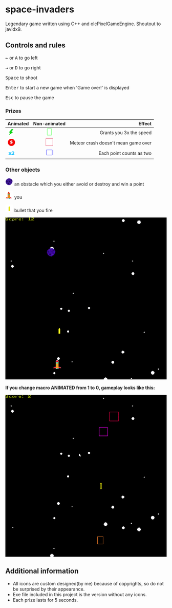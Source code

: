 # space-invaders
Legendary game written using C++ and olcPixelGameEngine. Shoutout to javidx9.
## Controls and rules

<kbd>&leftarrow;</kbd> or <kbd>A</kbd> to go left

<kbd>&rightarrow;</kbd> or <kbd>D</kbd> to go right

<kbd>Space</kbd> to shoot

<kbd>Enter</kbd> to start a new game when 'Game over!' is displayed

<kbd>Esc</kbd> to pause the game

### Prizes
| Animated                               | Non-animated                                   | Effect                                |
| ---------------------------------------|:----------------------------------------------:| -------------------------------------:|
| ![picture](resources/speed10.png)      | ![picture](resources/speed-non-animated.png)   | Grants you 3x the speed               |
| ![picture](resources/strength9.png)    | ![picture](resources/strength-non-animated.png)| Meteor crash doesn't mean game over   |
| ![picture](resources/two5.png)         | ![picture](resources/double-non-animated.png)  | Each point counts as two              |
    

### Other objects

![picture](resources/meteor12.png)   an obstacle which you either avoid or destroy and win a point

![picture](resources/spaceship21.png)  you

![picture](resources/bullet14.png)  bullet that you fire

![picture](resources/playthrough.gif)

**If you change macro ANIMATED from 1 to 0, gameplay looks like this:**

![picture](resources/playthrough2.gif)

## Additional information
* All icons are custom designed(by me) because of copyrights, so do not be surprised by their appearance.
* Exe file included in this project is the version without any icons.
* Each prize lasts for 5 seconds.
